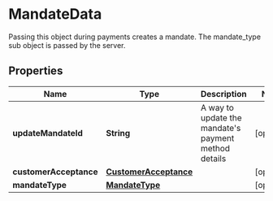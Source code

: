 

# MandateData

Passing this object during payments creates a mandate. The mandate_type sub object is passed by the server.

## Properties

| Name | Type | Description | Notes |
|------------ | ------------- | ------------- | -------------|
|**updateMandateId** | **String** | A way to update the mandate&#39;s payment method details |  [optional] |
|**customerAcceptance** | [**CustomerAcceptance**](CustomerAcceptance.md) |  |  [optional] |
|**mandateType** | [**MandateType**](MandateType.md) |  |  [optional] |



